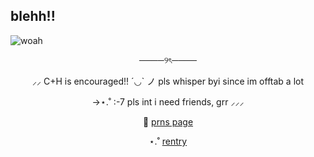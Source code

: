 ## blehh!!
![woah](https://i.pinimg.com/736x/e1/5a/6d/e15a6de04d5b08024bb6aa348ed6cbf4.jpg)
<p align="center">
────୨ৎ────
  <p align="center">
⸝⸝ C+H is encouraged!! ´◡` ノ pls whisper byi since im offtab a lot 
    <p align="center">
->⋆.˚ :-7 pls int i need friends, grr ⸝⸝⸝
<p align="center">
  🧷 <a href="https://en.pronouns.page/@deeryvo1" target="_blank">prns page</a>
</p>
<p align="center">
  ⋆.˚ <a href="https://rentry.co/deeryvosstuff" target="_blank">rentry</a>
</p>
